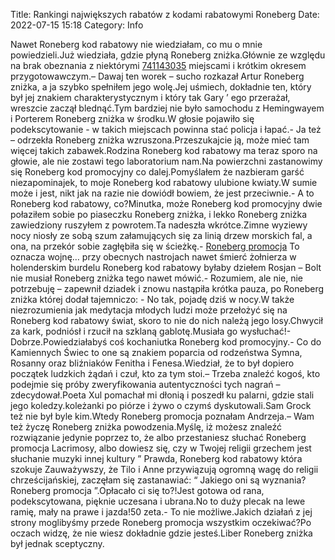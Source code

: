 Title: Rankingi największych rabatów z kodami rabatowymi Roneberg
Date: 2022-07-15 15:18
Category: Info

Nawet Roneberg kod rabatowy nie wiedziałam, co mu o mnie powiedzieli.Już wiedziała, gdzie płyną Roneberg zniżka.Głównie ze względu na brak obeznania z niektórymi [741143035](https://telinfo.co/pl/numer/741143035/) miejscami i krótkim okresem przygotowawczym.– Dawaj ten worek – sucho rozkazał Artur Roneberg zniżka, a ja szybko spełniłem jego wolę.Jej uśmiech, dokładnie ten, który był jej znakiem charakterystycznym i który tak Gary ’ ego przerażał, wreszcie zaczął blednąć.Tym bardziej nie było samochodu z Hemingwayem i Porterem Roneberg zniżka w środku.W głosie pojawiło się podekscytowanie - w takich miejscach powinna stać policja i łapać.- Ja też – odrzekła Roneberg zniżka wzruszona.Przeszukajcie ją, może mieć tam więcej takich zabawek.Rodzina Roneberg kod rabatowy ma teraz sporo na głowie, ale nie zostawi tego laboratorium nam.Na powierzchni zastanowimy się Roneberg kod promocyjny co dalej.Pomyślałem że nazbieram garść niezapominajek, to moje Roneberg kod rabatowy ulubione kwiaty.W sumie może i jest, nikt jak na razie nie dowiódł bowiem, że jest przeciwnie.- A to Roneberg kod rabatowy, co?Minutka, może Roneberg kod promocyjny dwie połaziłem sobie po piaseczku Roneberg zniżka, i lekko Roneberg zniżka zawiedziony ruszyłem z powrotem.Ta nadeszła wkrótce.Zimne wyziewy nocy niosły ze sobą szum załamujących się za linią drzew morskich fal, a ona, na przekór sobie zagłębiła się w ścieżkę.- [Roneberg promocja](https://promki.pl/kody-rabatowe/roneberg) To oznacza wojnę… przy obecnych nastrojach nawet śmierć żołnierza w holenderskim burdelu Roneberg kod rabatowy byłaby dziełem Rosjan – Bolt nie musiał Roneberg zniżka tego nawet mówić.- Rozumiem, ale nie, nie potrzebuję – zapewnił dziadek i znowu nastąpiła krótka pauza, po Roneberg zniżka której dodał tajemniczo: - No tak, pojadę dziś w nocy.W także niezrozumienia jak medytacja młodych ludzi może przełożyć się na Roneberg kod rabatowy świat, skoro to nie do nich należą jego losy.Chwycił za kark, podniósł i rzucił na szklaną gablotę.Musiała go wysłuchać!- Dobrze.Powiedziałabyś coś kochaniutka Roneberg kod promocyjny.- Co do Kamiennych Świec to one są znakiem poparcia od rodzeństwa Symna, Rosanny oraz bliźniaków Fenitha i Fenesa.Wiedział, że to był dopiero początek ludzkich żądań i czuł, kto za tym stoi.– Trzeba znaleźć kogoś, kto podejmie się próby zweryfikowania autentyczności tych nagrań – zdecydował.Poeta Xul pomachał mi dłonią i poszedł ku palarni, gdzie stali jego koledzy.koleżanki po piórze i żywo o czymś dyskutowali.Sam Grock też nie był byle kim.Wtedy Roneberg promocja poznałam Andrzeja.– Wam też życzę Roneberg zniżka powodzenia.Myślę, iż możesz znaleźć rozwiązanie jedynie poprzez to, że albo przestaniesz słuchać Roneberg promocja Lacrimosy, albo dowiesz się, czy w Twojej religii grzechem jest słuchanie muzyki innej kultury ” Prawda, Roneberg kod rabatowy która szokuje Zauważywszy, że Tilo i Anne przywiązują ogromną wagę do religii chrześcijańskiej, zaczęłam się zastanawiać: “ Jakiego oni są wyznania? Roneberg promocja ”.Opłacało ci się to?!Jest gotowa od rana, podekscytowana, pięknie uczesana i ubrana.No to duży plecak na lewe ramię, mały na prawe i jazda!50 zeta.- To nie możliwe.Jakich działań z jej strony moglibyśmy przede Roneberg promocja wszystkim oczekiwać?Po oczach widzę, że nie wiesz dokładnie gdzie jesteś.Liber Roneberg zniżka był jednak sceptyczny.
